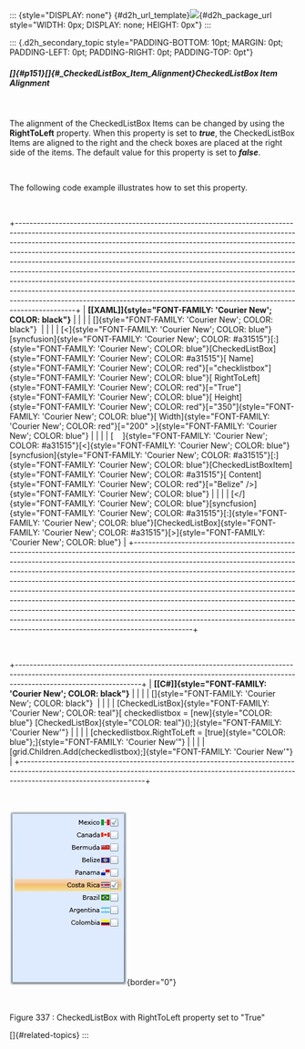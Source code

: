 ::: {style="DISPLAY: none"}
[](ms-xhelp:///?Id=d2h_url_template){#d2h_url_template}![](!package_url!){#d2h_package_url style="WIDTH: 0px; DISPLAY: none; HEIGHT: 0px"}
:::

::: {.d2h_secondary_topic style="PADDING-BOTTOM: 10pt; MARGIN: 0pt; PADDING-LEFT: 0pt; PADDING-RIGHT: 0pt; PADDING-TOP: 0pt"}
##### []{#p151}[]{#_CheckedListBox_Item_Alignment}CheckedListBox Item Alignment

 

The alignment of the CheckedListBox Items can be changed by using the **RightToLeft** property. When this property is set to ***true***, the CheckedListBox Items are aligned to the right and the check boxes are placed at the right side of the items. The default value for this property is set to ***false***.

 

The following code example illustrates how to set this property.

 

+----------------------------------------------------------------------------------------------------------------------------------------------------------------------------------------------------------------------------------------------------------------------------------------------------------------------------------------------------------------------------------------------------------------------------------------------------------------------------------------------------------------------------------------------------------------------------------------------------------------------------------------------------------------------------------------------------------------------------------------------+
| **[\[XAML\]]{style="FONT-FAMILY: 'Courier New'; COLOR: black"}**                                                                                                                                                                                                                                                                                                                                                                                                                                                                                                                                                                                                                                                                             |
|                                                                                                                                                                                                                                                                                                                                                                                                                                                                                                                                                                                                                                                                                                                                              |
| []{style="FONT-FAMILY: 'Courier New'; COLOR: black"}                                                                                                                                                                                                                                                                                                                                                                                                                                                                                                                                                                                                                                                                                         |
|                                                                                                                                                                                                                                                                                                                                                                                                                                                                                                                                                                                                                                                                                                                                              |
| [\<]{style="FONT-FAMILY: 'Courier New'; COLOR: blue"}[syncfusion]{style="FONT-FAMILY: 'Courier New'; COLOR: #a31515"}[:]{style="FONT-FAMILY: 'Courier New'; COLOR: blue"}[CheckedListBox]{style="FONT-FAMILY: 'Courier New'; COLOR: #a31515"}[ Name]{style="FONT-FAMILY: 'Courier New'; COLOR: red"}[=\"checklistbox\"]{style="FONT-FAMILY: 'Courier New'; COLOR: blue"}[ RightToLeft]{style="FONT-FAMILY: 'Courier New'; COLOR: red"}[=\"True\"]{style="FONT-FAMILY: 'Courier New'; COLOR: blue"}[ Height]{style="FONT-FAMILY: 'Courier New'; COLOR: red"}[=\"350\"]{style="FONT-FAMILY: 'Courier New'; COLOR: blue"}[ Width]{style="FONT-FAMILY: 'Courier New'; COLOR: red"}[=\"200\" \>]{style="FONT-FAMILY: 'Courier New'; COLOR: blue"} |
|                                                                                                                                                                                                                                                                                                                                                                                                                                                                                                                                                                                                                                                                                                                                              |
| [    ]{style="FONT-FAMILY: 'Courier New'; COLOR: #a31515"}[\<]{style="FONT-FAMILY: 'Courier New'; COLOR: blue"}[syncfusion]{style="FONT-FAMILY: 'Courier New'; COLOR: #a31515"}[:]{style="FONT-FAMILY: 'Courier New'; COLOR: blue"}[CheckedListBoxItem]{style="FONT-FAMILY: 'Courier New'; COLOR: #a31515"}[ Content]{style="FONT-FAMILY: 'Courier New'; COLOR: red"}[=\"Belize\" /\>]{style="FONT-FAMILY: 'Courier New'; COLOR: blue"}                                                                                                                                                                                                                                                                                                      |
|                                                                                                                                                                                                                                                                                                                                                                                                                                                                                                                                                                                                                                                                                                                                              |
| [\</]{style="FONT-FAMILY: 'Courier New'; COLOR: blue"}[syncfusion]{style="FONT-FAMILY: 'Courier New'; COLOR: #a31515"}[:]{style="FONT-FAMILY: 'Courier New'; COLOR: blue"}[CheckedListBox]{style="FONT-FAMILY: 'Courier New'; COLOR: #a31515"}[\>]{style="FONT-FAMILY: 'Courier New'; COLOR: blue"}                                                                                                                                                                                                                                                                                                                                                                                                                                          |
+----------------------------------------------------------------------------------------------------------------------------------------------------------------------------------------------------------------------------------------------------------------------------------------------------------------------------------------------------------------------------------------------------------------------------------------------------------------------------------------------------------------------------------------------------------------------------------------------------------------------------------------------------------------------------------------------------------------------------------------------+

 

+----------------------------------------------------------------------------------------------------------------------------------------------------------------------------------------------+
| **[\[C#\]]{style="FONT-FAMILY: 'Courier New'; COLOR: black"}**                                                                                                                               |
|                                                                                                                                                                                              |
| []{style="FONT-FAMILY: 'Courier New'; COLOR: black"}                                                                                                                                         |
|                                                                                                                                                                                              |
| [CheckedListBox]{style="FONT-FAMILY: 'Courier New'; COLOR: teal"}[ checkedlistbox = [new]{style="COLOR: blue"} [CheckedListBox]{style="COLOR: teal"}();]{style="FONT-FAMILY: 'Courier New'"} |
|                                                                                                                                                                                              |
| [checkedlistbox.RightToLeft = [true]{style="COLOR: blue"};]{style="FONT-FAMILY: 'Courier New'"}                                                                                              |
|                                                                                                                                                                                              |
| [grid.Children.Add(checkedlistbox);]{style="FONT-FAMILY: 'Courier New'"}                                                                                                                     |
+----------------------------------------------------------------------------------------------------------------------------------------------------------------------------------------------+

 

![](../ImagesExt/image261_267.jpg){border="0"}

 

Figure 337 : CheckedListBox with RightToLeft property set to \"True\"

[]{#related-topics}
:::
